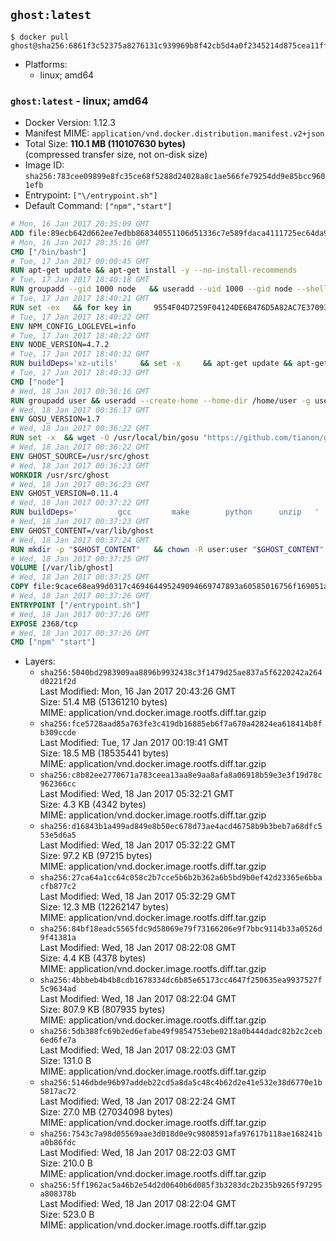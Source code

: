 ## `ghost:latest`

```console
$ docker pull ghost@sha256:6861f3c52375a8276131c939969b8f42cb5d4a0f2345214d875cea11ff18289e
```

-	Platforms:
	-	linux; amd64

### `ghost:latest` - linux; amd64

-	Docker Version: 1.12.3
-	Manifest MIME: `application/vnd.docker.distribution.manifest.v2+json`
-	Total Size: **110.1 MB (110107630 bytes)**  
	(compressed transfer size, not on-disk size)
-	Image ID: `sha256:783cee09899e8fc35ce68f5288d24028a8c1ae566fe79254dd9e85bcc9601efb`
-	Entrypoint: `["\/entrypoint.sh"]`
-	Default Command: `["npm","start"]`

```dockerfile
# Mon, 16 Jan 2017 20:35:09 GMT
ADD file:89ecb642d662ee7edbb868340551106d51336c7e589fdaca4111725ec64da957 in / 
# Mon, 16 Jan 2017 20:35:16 GMT
CMD ["/bin/bash"]
# Tue, 17 Jan 2017 00:00:45 GMT
RUN apt-get update && apt-get install -y --no-install-recommends 		ca-certificates 		curl 		wget 	&& rm -rf /var/lib/apt/lists/*
# Tue, 17 Jan 2017 18:40:18 GMT
RUN groupadd --gid 1000 node   && useradd --uid 1000 --gid node --shell /bin/bash --create-home node
# Tue, 17 Jan 2017 18:40:21 GMT
RUN set -ex   && for key in     9554F04D7259F04124DE6B476D5A82AC7E37093B     94AE36675C464D64BAFA68DD7434390BDBE9B9C5     0034A06D9D9B0064CE8ADF6BF1747F4AD2306D93     FD3A5288F042B6850C66B31F09FE44734EB7990E     71DCFD284A79C3B38668286BC97EC7A07EDE3FC1     DD8F2338BAE7501E3DD5AC78C273792F7D83545D     B9AE9905FFD7803F25714661B63B535A4C206CA9     C4F0DFFF4E8C1A8236409D08E73BC641CC11F4C8   ; do     gpg --keyserver ha.pool.sks-keyservers.net --recv-keys "$key";   done
# Tue, 17 Jan 2017 18:40:22 GMT
ENV NPM_CONFIG_LOGLEVEL=info
# Tue, 17 Jan 2017 18:40:22 GMT
ENV NODE_VERSION=4.7.2
# Tue, 17 Jan 2017 18:40:32 GMT
RUN buildDeps='xz-utils'     && set -x     && apt-get update && apt-get install -y $buildDeps --no-install-recommends     && rm -rf /var/lib/apt/lists/*     && curl -SLO "https://nodejs.org/dist/v$NODE_VERSION/node-v$NODE_VERSION-linux-x64.tar.xz"     && curl -SLO "https://nodejs.org/dist/v$NODE_VERSION/SHASUMS256.txt.asc"     && gpg --batch --decrypt --output SHASUMS256.txt SHASUMS256.txt.asc     && grep " node-v$NODE_VERSION-linux-x64.tar.xz\$" SHASUMS256.txt | sha256sum -c -     && tar -xJf "node-v$NODE_VERSION-linux-x64.tar.xz" -C /usr/local --strip-components=1     && rm "node-v$NODE_VERSION-linux-x64.tar.xz" SHASUMS256.txt.asc SHASUMS256.txt     && apt-get purge -y --auto-remove $buildDeps     && ln -s /usr/local/bin/node /usr/local/bin/nodejs
# Tue, 17 Jan 2017 18:40:32 GMT
CMD ["node"]
# Wed, 18 Jan 2017 00:36:16 GMT
RUN groupadd user && useradd --create-home --home-dir /home/user -g user user
# Wed, 18 Jan 2017 00:36:17 GMT
ENV GOSU_VERSION=1.7
# Wed, 18 Jan 2017 00:36:22 GMT
RUN set -x 	&& wget -O /usr/local/bin/gosu "https://github.com/tianon/gosu/releases/download/$GOSU_VERSION/gosu-$(dpkg --print-architecture)" 	&& wget -O /usr/local/bin/gosu.asc "https://github.com/tianon/gosu/releases/download/$GOSU_VERSION/gosu-$(dpkg --print-architecture).asc" 	&& export GNUPGHOME="$(mktemp -d)" 	&& gpg --keyserver ha.pool.sks-keyservers.net --recv-keys B42F6819007F00F88E364FD4036A9C25BF357DD4 	&& gpg --batch --verify /usr/local/bin/gosu.asc /usr/local/bin/gosu 	&& rm -r "$GNUPGHOME" /usr/local/bin/gosu.asc 	&& chmod +x /usr/local/bin/gosu 	&& gosu nobody true
# Wed, 18 Jan 2017 00:36:22 GMT
ENV GHOST_SOURCE=/usr/src/ghost
# Wed, 18 Jan 2017 00:36:23 GMT
WORKDIR /usr/src/ghost
# Wed, 18 Jan 2017 00:36:23 GMT
ENV GHOST_VERSION=0.11.4
# Wed, 18 Jan 2017 00:37:22 GMT
RUN buildDeps=' 		gcc 		make 		python 		unzip 	' 	&& set -x 	&& apt-get update && apt-get install -y $buildDeps --no-install-recommends && rm -rf /var/lib/apt/lists/* 	&& wget -O ghost.zip "https://github.com/TryGhost/Ghost/releases/download/${GHOST_VERSION}/Ghost-${GHOST_VERSION}.zip" 	&& unzip ghost.zip 	&& npm install --production 	&& apt-get purge -y --auto-remove -o APT::AutoRemove::RecommendsImportant=false -o APT::AutoRemove::SuggestsImportant=false $buildDeps 	&& rm ghost.zip 	&& npm cache clean 	&& rm -rf /tmp/npm*
# Wed, 18 Jan 2017 00:37:23 GMT
ENV GHOST_CONTENT=/var/lib/ghost
# Wed, 18 Jan 2017 00:37:24 GMT
RUN mkdir -p "$GHOST_CONTENT" 	&& chown -R user:user "$GHOST_CONTENT" 	&& ln -s "$GHOST_CONTENT/config.js" "$GHOST_SOURCE/config.js"
# Wed, 18 Jan 2017 00:37:25 GMT
VOLUME [/var/lib/ghost]
# Wed, 18 Jan 2017 00:37:25 GMT
COPY file:9cace68ea99d0317c469464495249094669747893a60585016756f169051a609 in /entrypoint.sh 
# Wed, 18 Jan 2017 00:37:26 GMT
ENTRYPOINT ["/entrypoint.sh"]
# Wed, 18 Jan 2017 00:37:26 GMT
EXPOSE 2368/tcp
# Wed, 18 Jan 2017 00:37:26 GMT
CMD ["npm" "start"]
```

-	Layers:
	-	`sha256:5040bd2983909aa8896b9932438c3f1479d25ae837a5f6220242a264d0221f2d`  
		Last Modified: Mon, 16 Jan 2017 20:43:26 GMT  
		Size: 51.4 MB (51361210 bytes)  
		MIME: application/vnd.docker.image.rootfs.diff.tar.gzip
	-	`sha256:fce5728aad85a763fe3c419db16885eb6f7a670a42824ea618414b8fb309ccde`  
		Last Modified: Tue, 17 Jan 2017 00:19:41 GMT  
		Size: 18.5 MB (18535441 bytes)  
		MIME: application/vnd.docker.image.rootfs.diff.tar.gzip
	-	`sha256:c8b82ee2770671a783ceea13aa8e9aa8afa8a06918b59e3e3f19d78c962366cc`  
		Last Modified: Wed, 18 Jan 2017 05:32:21 GMT  
		Size: 4.3 KB (4342 bytes)  
		MIME: application/vnd.docker.image.rootfs.diff.tar.gzip
	-	`sha256:d16843b1a499ad849e8b50ec678d73ae4acd46758b9b3beb7a68dfc553e5d6a5`  
		Last Modified: Wed, 18 Jan 2017 05:32:22 GMT  
		Size: 97.2 KB (97215 bytes)  
		MIME: application/vnd.docker.image.rootfs.diff.tar.gzip
	-	`sha256:27ca64a1cc64c058c2b7cce5b6b2b362a6b5bd9b0ef42d23365e6bbacfb877c2`  
		Last Modified: Wed, 18 Jan 2017 05:32:29 GMT  
		Size: 12.3 MB (12262147 bytes)  
		MIME: application/vnd.docker.image.rootfs.diff.tar.gzip
	-	`sha256:84bf18eadc5565fdc9d58069e79f73166206e9f7bbc9114b33a0526d9f41381a`  
		Last Modified: Wed, 18 Jan 2017 08:22:08 GMT  
		Size: 4.4 KB (4378 bytes)  
		MIME: application/vnd.docker.image.rootfs.diff.tar.gzip
	-	`sha256:4bbbeb4b4b8cdb1678334dc6b85e65173cc4647f250635ea9937527f5c9634ad`  
		Last Modified: Wed, 18 Jan 2017 08:22:04 GMT  
		Size: 807.9 KB (807935 bytes)  
		MIME: application/vnd.docker.image.rootfs.diff.tar.gzip
	-	`sha256:5db388fc69b2ed6efabe49f9854753ebe0218a0b444dadc82b2c2ceb6ed6fe7a`  
		Last Modified: Wed, 18 Jan 2017 08:22:03 GMT  
		Size: 131.0 B  
		MIME: application/vnd.docker.image.rootfs.diff.tar.gzip
	-	`sha256:5146dbde96b97addeb22cd5a8da5c48c4b62d2e41e532e38d6770e1b5817ac72`  
		Last Modified: Wed, 18 Jan 2017 08:22:24 GMT  
		Size: 27.0 MB (27034098 bytes)  
		MIME: application/vnd.docker.image.rootfs.diff.tar.gzip
	-	`sha256:7543c7a98d05569aae3d018d0e9c9808591afa97617b118ae168241ba0b86fdc`  
		Last Modified: Wed, 18 Jan 2017 08:22:03 GMT  
		Size: 210.0 B  
		MIME: application/vnd.docker.image.rootfs.diff.tar.gzip
	-	`sha256:5ff1962ac5a46b2e54d2d0640b6d085f3b3283dc2b235b9265f97295a808378b`  
		Last Modified: Wed, 18 Jan 2017 08:22:04 GMT  
		Size: 523.0 B  
		MIME: application/vnd.docker.image.rootfs.diff.tar.gzip
